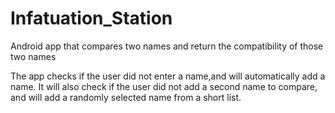 # Infatuation_Station
Android app that compares two names and return the compatibility of those two names

The app checks if the user did not enter a name,and will automatically add a name.
It will also check if the user did not add a second name to compare, and will add a randomly selected name from a short list.
